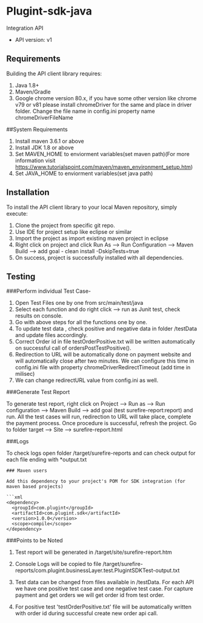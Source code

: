 # Plugint-sdk-java

Integration API
- API version: v1

## Requirements

Building the API client library requires:
1. Java 1.8+
2. Maven/Gradle
3. Google chrome version 80.x, if you have some other version like chrome v79 or v81 please install chromeDriver for the same and place in driver folder. Change the file name in config.ini property name chromeDriverFileName

##System Requirements

1. Install maven 3.6.1 or above
2. Install JDK 1.8 or above
3. Set MAVEN_HOME to enviorment variables(set maven path)(For more information visit https://www.tutorialspoint.com/maven/maven_environment_setup.htm)
4. Set JAVA_HOME to enviorment variables(set java path)

## Installation

To install the API client library to your local Maven repository, simply execute:

1. Clone the project from specific git repo.
2. Use IDE for project setup like eclipse or similar
3. Import the project as import existing maven project in eclipse
4. Right click on project and click Run As --> Run Configuration --> Maven Build --> add goal - clean install -DskipTests=true
5. On success, project is successfully installed with all dependencies.

## Testing

###Perform individual Test Case-

1. Open Test Files one by one from src/main/test/java
2. Select each function and do right click --> run as Junit test, check results on console.
3. Go with above steps for all the functions one by one.
4. To update test data , check positive and negative data in folder /testData and update files accordingly.
5. Correct Order id in file testOrderPositive.txt will be written automatically on successful call of ordersPostTestPositive().
6. Redirection to URL will be automatically done on payment website and will automatically close after two minutes. We can configure this time in config.ini file with property chromeDriverRedirectTimeout (add time in milisec)
7. We can change redirectURL value from config.ini as well.

###Generate Test Report

To generate test report, right click on Project --> Run as --> Run configuration --> Maven Build --> add goal (test surefire-report:report) and run. All the test cases will run, redirection to URL will take place, complete the payment process. Once procedure is successful, refresh the project. Go to folder target --> Site --> surefire-report.html

###Logs

To check logs open folder /target/surefire-reports and can check output for each file ending with *output.txt
```
### Maven users

Add this dependency to your project's POM for SDK integration (for maven based projects)

```xml
<dependency>
  <groupId>com.plugint</groupId>
  <artifactId>com.plugint.sdk</artifactId>
  <version>1.0.0</version>
  <scope>compile</scope>
</dependency>
```

###Points to be Noted

1. Test report will be generated in /target/site/surefire-report.htm

2. Console Logs will be copied to file /target/surefire-reports/com.plugint.businessLayer.test.PlugintSDKTest-output.txt

3. Test data can be changed from files available in /testData. For each API we have one positive test case and one negative test case. For capture payment and get orders we will get order id from test order.

4. For positive test 'testOrderPositive.txt' file will be automatically written with order id during successful create new order api call.